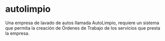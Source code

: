 # autolimpio
Una empresa de lavado de autos llamada AutoLimpio, requiere un sistema que permita la creación de Órdenes de Trabajo de los servicios que presta la empresa.
